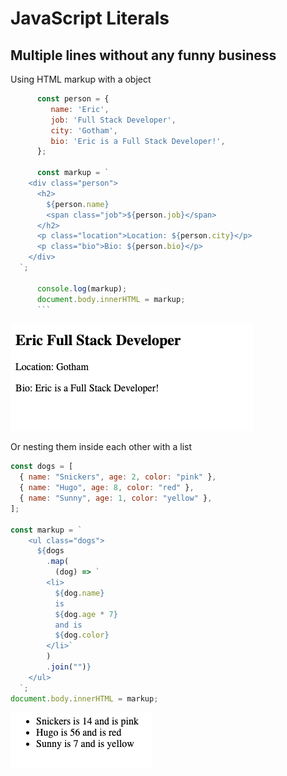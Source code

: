# JavaScript Literals

## Multiple lines without any funny business

Using HTML markup with a object

````js
      const person = {
         name: 'Eric',
         job: 'Full Stack Developer',
         city: 'Gotham',
         bio: 'Eric is a Full Stack Developer!',
      };

      const markup = `
    <div class="person">
      <h2>
        ${person.name}
        <span class="job">${person.job}</span>
      </h2>
      <p class="location">Location: ${person.city}</p>
      <p class="bio">Bio: ${person.bio}</p>
    </div>
  `;

      console.log(markup);
      document.body.innerHTML = markup;
      ```
````

![JavaScript Literals](Images/JavaScriptLiterals/JavaScriptLiterals.png)

Or nesting them inside each other with a list

```js
const dogs = [
  { name: "Snickers", age: 2, color: "pink" },
  { name: "Hugo", age: 8, color: "red" },
  { name: "Sunny", age: 1, color: "yellow" },
];

const markup = `
    <ul class="dogs">
      ${dogs
        .map(
          (dog) => `
        <li>
          ${dog.name}
          is
          ${dog.age * 7}
          and is
          ${dog.color}
        </li>`
        )
        .join("")}
    </ul>
  `;
document.body.innerHTML = markup;
```

![JavaScript Literals](Images/JavaScriptLiterals/JavaScriptLiteralsList.png)
